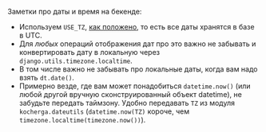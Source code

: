Заметки про даты и время на бекенде:

* Используем `USE_TZ`, [как положено](https://docs.djangoproject.com/en/2.2/topics/i18n/timezones/), то есть все даты хранятся в базе в UTC.
* Для *любых* операций отображения дат про это важно не забывать и конвертировать дату в локальную через `django.utils.timezone.localtime`.
* В том числе важно не забывать про локальные даты, когда вам надо взять `dt.date()`.
* Примерно везде, где вам может понадобиться `datetime.now()` (или любой другой вручную сконструированный объект datetime), не забудьте передать таймзону. Удобно передавать `TZ` из модуля `kocherga.dateutils` (`datetime.now(TZ)` короче, чем `timezone.localtime(timezone.now())`).
